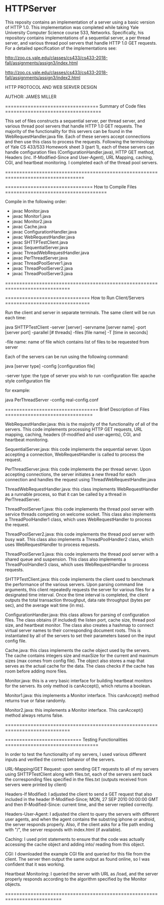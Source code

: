 # HTTPServer
This reposity contains an implementation of a server using a basic version of HTTP 1.0. This implementation was completed while taking Yale University Computer Science course 533, Networks. Specifically, his repository contains implementations of a sequential server, a per thread server, and various thread pool servers that handle HTTP 1.0 GET requests. For a detailed specification of the implementations see:

http://zoo.cs.yale.edu/classes/cs433/cs433-2018-fall/assignments/assign3/index.html

http://zoo.cs.yale.edu/classes/cs433/cs433-2018-fall/assignments/assign3/index2.html

HTTP PROTOCOL AND WEB SERVER DESIGN

AUTHOR: JAMES MILLER

================================= Summary of Code files ==================================

This set of files constructs a sequential server, per thread
server, and various thread pool servers that handle HTTP 1.0
GET requests. The majority of the functionality for this servers
can be found in the WebRequestHandler.java file. Each of these
servers accept connections and then use this class to process
the requests. Following the terminology of Yale CS 433/533
Homework sheet 3 (part 1), each of these servers can handle
configuration files (ConfigurationHandler.java), HTTP GET
method, Headers (inc. If-Modified-Since and User-Agent),
URL Mapping, caching, CGI, and heartbeat monitoring. I completed
each of the thread pool servers.

==================================================================================

=============================== How to Compile Files ====================================

Compile in the following order:

- javac Monitor.java
- javac Monitor1.java
- javac Monitor2.java
- javac Cache.java
- javac ConfigurationHandler.java
- javac WebRequestHandler.java
- javac SHTTPTestClient.java
- javac SequentialServer.java
- javac ThreadWebRequestHandler.java
- javac PerThreadServer.java
- javac ThreadPoolServer1.java
- javac ThreadPoolServer2.java
- javac ThreadPoolServer3.java

=============================================================================

============================== How to Run Client/Servers ==============================

Run the client and server in separate terminals. The same client
will be run each time:

java SHTTPTestClient -server [server] -servname [server name] -port [server port] -parallel [# threads] -files [file name] -T [time in seconds]

-file name: name of file which contains list of files to be requested from server

Each of the servers can be run using the following command:

java [server type] -config [configuration file]

-server type: the type of server you wish to run
-configuration file: apache style configuration file

for example:

java PerThreadServer -config real-config.conf

================================= Brief Description of Files ===============================

WebRequestHandler.java: this is the majority of the functionality
of all of the servers. This code implements processing HTTP GET
requests, URL mapping, caching, headers (if-modified and user-agents),
CGI, and heartbeat monitoring.

SequentialServer.java: this code implements the sequential server.
Upon accepting a connection, WebRequestHandler is called to process
the request.

PerThreadServer.java: this code implements the per thread server.
Upon accepting connections, the server initiates a new thread for
each connection and handles the request using ThreadWebRequestHandler.java

ThreadWebRequestHandler.java: this class implements WebRequestHandler as
a runnable process, so that it can be called by a thread in
PerThreadServer.

ThreadPoolServer1.java: this code implements the thread pool server
with service threads competing on welcome socket. This class also
implements a ThreadPoolHandler1 class, which uses WebRequestHandler
to process the request.

ThreadPoolServer2.java: this code implements the thread pool server
with busy wait. This class also implements a ThreadPoolHandler2 class,
which uses WebRequestHandler to process requests.

ThreadPoolServer3.java: this code implements the thread pool server
with a shared queue and suspension. This class also implements a
ThreadPoolHandler3 class, which uses WebRequestHandler to process requests.

SHTTPTestClient.java: this code implements the client used to benchmark
the performance of the various servers. Upon parsing command line arguments,
this client repeatedly requests the server for various files for a designated
time interval. Once the time interval is completed, the client outputs
the total transaction throughput, data rate throughput (bytes per sec), and
the average wait time (in ms).

ConfigurationHandler.java: this class allows for parsing of configuration
files. The class obtains (if included) the listen port, cache size,
thread pool size, and heartbeat monitor. The class also creates a hashmap
to connect virtual server names to their corresponding document roots.
This is instantiated by all of the servers to set their parameters based
on the input config file.

Cache.java: this class implements the cache object used by the servers.
The cache contains integers size and maxSize for the current and maximum
sizes (max comes from config file). The object also stores a map that serves
as the actual cache for the data. The class checks if the cache has room
before adding more files.

Monitor.java: this is a very basic interface for building heartbeat monitors
for the servers. Its only method is canAccept(), which returns a boolean.

Monitor1.java: this implements a Monitor interface. This canAccept() method
returns true or false randomly.

Monitor2.java: this implements a Monitor interface. This canAccept() method
always returns false.

=============================================================================

=========================== Testing Functionalities =================================

In order to test the functionality of my servers, I used various different
inputs and verified the correct behavior of the servers.

URL-Mapping/GET Request: upon sending GET requests to all of my servers
using SHTTPTestClient along with files.txt, each of the servers sent
back the corresponding files specified in the files.txt (outputs received
from servers were printed by client)

Headers-If Modified: I adjusted the client to send a GET request that
also included in the header If-Modified-Since; MON, 27 SEP 2010 00:00:00 GMT
and then If-Modified-Since: current time, and the server replied correctly.

Headers-User-Agent: I adjusted the client to query the servers with different
user agents, and when the agent contains the substring iphone or android,
the server responds properly. Also, if the client asks for a file path ending
with "/", the server responds with index.html (if available).

Caching: I used print statements to ensure that the code was actually
accessing the cache object and adding into/ reading from this object.

CGI: I downloaded the example CGI file and queried for this file from
the client. The server then output the same output as found online,
so I was confident that it was working.

Heartbeat Monitoring: I queried the server with URL as /load, and
the server properly responds according to the algorithm specified
by the Monitor objects.

==========================================================================
